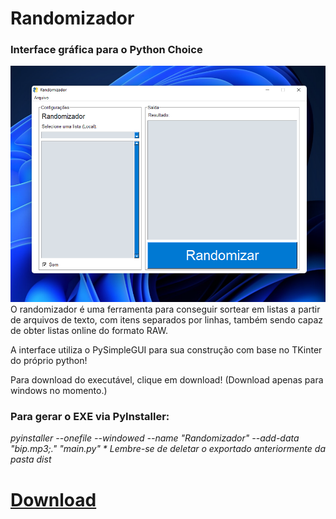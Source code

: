 # Randomizador
### Interface gráfica para o Python Choice
![randomizador](screenshots/captura1.png)
O randomizador é uma ferramenta para conseguir sortear em listas a partir de arquivos de texto, com itens separados por linhas, também sendo capaz de obter listas online do formato RAW.

A interface utiliza o PySimpleGUI para sua construção com base no TKinter do próprio python!

Para download do executável, clique em download! (Download apenas para windows no momento.)

### Para gerar o EXE via PyInstaller:
_pyinstaller --onefile --windowed --name "Randomizador" --add-data "bip.mp3;."  "main.py"_
_* Lembre-se de deletar o exportado anteriormente da pasta dist_

# [Download](https://github.com/Lokost/Randomizador/releases)
